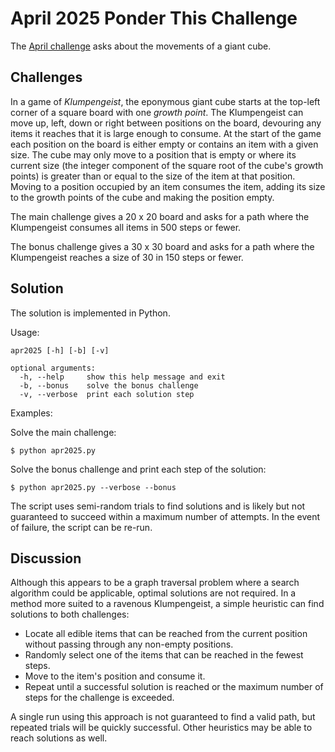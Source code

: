 # April 2025 Ponder This Challenge
The [April challenge](https://research.ibm.com/haifa/ponderthis/challenges/April2025.html) asks about the movements of a giant cube.

## Challenges

In a game of *Klumpengeist*, the eponymous giant cube starts at the top-left corner of a square board with one *growth point*. The Klumpengeist can move up, left, down or right between positions on the board, devouring any items it reaches that it is large enough to consume. At the start of the game each position on the board is either empty or contains an item with a given size. The cube may only move to a position that is empty or where its current size (the integer component of the square root of the cube's growth points) is greater than or equal to the size of the item at that position. Moving to a position occupied by an item consumes the item, adding its size to the growth points of the cube and making the position empty.

The main challenge gives a 20 x 20 board and asks for a path where the Klumpengeist consumes all items in 500 steps or fewer.

The bonus challenge gives a 30 x 30 board and asks for a path where the Klumpengeist reaches a size of 30 in 150 steps or fewer.

## Solution

The solution is implemented in Python.

Usage:
```
apr2025 [-h] [-b] [-v]

optional arguments:
  -h, --help     show this help message and exit
  -b, --bonus    solve the bonus challenge
  -v, --verbose  print each solution step
```
Examples:

Solve the main challenge:

```console
$ python apr2025.py 
```

Solve the bonus challenge and print each step of the solution:

```console
$ python apr2025.py --verbose --bonus 
```

The script uses semi-random trials to find solutions and is likely but not guaranteed to succeed within a maximum number of attempts. In the event of failure, the script can be re-run.

## Discussion

Although this appears to be a graph traversal problem where a search algorithm could be applicable, optimal solutions are not required. In a method more suited to a ravenous Klumpengeist, a simple heuristic can find solutions to both challenges:

 - Locate all edible items that can be reached from the current position without passing through any non-empty positions.
 - Randomly select one of the items that can be reached in the fewest steps.
 - Move to the item's position and consume it.
 - Repeat until a successful solution is reached or the maximum number of steps for the challenge is exceeded.

A single run using this approach is not guaranteed to find a valid path, but repeated trials will be quickly successful. Other heuristics may be able to reach solutions as well.